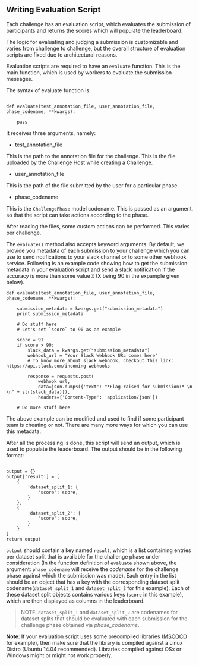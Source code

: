 ## Writing Evaluation Script

Each challenge has an evaluation script, which evaluates the submission of participants and returns the scores which will populate the leaderboard.

The logic for evaluating and judging a submission is customizable and varies from challenge to challenge, but the overall structure of evaluation scripts are fixed due to architectural reasons.

Evaluation scripts are required to have an `evaluate` function. This is the main function, which is used by workers to evaluate the submission messages.

The syntax of evaluate function is:

```

def evaluate(test_annotation_file, user_annotation_file, phase_codename, **kwargs):

    pass

```

It receives three arguments, namely:

* test_annotation_file

This is the path to the annotation file for the challenge. This is the file uploaded by the Challenge Host while creating a Challenge.

* user_annotation_file

This is the path of the file submitted by the user for a particular phase.

* phase_codename

This is the `ChallengePhase` model codename. This is passed as an argument, so that the script can take actions according to the phase.

After reading the files, some custom actions can be performed. This varies per challenge.

The `evaluate()` method also accepts keyword arguments. By default, we provide you metadata of each submission to your challenge which you can use to send notifications to your slack channel or to some other webhook service. Following is an example code showing how to get the submission metadata in your evaluation script and send a slack notification if the accuracy is more than some value `X` (X being 90 in the expample given below). 

```
def evaluate(test_annotation_file, user_annotation_file, phase_codename, **kwargs):

    submission_metadata = kwargs.get("submission_metadata")
    print submission_metadata

    # Do stuff here
    # Let's set `score` to 90 as an example

    score = 91
    if score > 90:
        slack_data = kwargs.get("submission_metadata")
        webhook_url = "Your Slack Webhook URL comes here"
        # To know more about slack webhook, checkout this link: https://api.slack.com/incoming-webhooks

        response = requests.post(
            webhook_url,
            data=json.dumps({'text': "*Flag raised for submission:* \n \n" + str(slack_data)}),
            headers={'Content-Type': 'application/json'})

    # Do more stuff here
```

The above example can be modified and used to find if some participant team is cheating or not. There are many more ways for which you can use this metadata.

After all the processing is done, this script will send an output, which is used to populate the leaderboard. The output should be in the following format:


```

output = {}
output['result'] = [
    {
        'dataset_split_1: {
            'score': score,
        }
    },
    {
        'dataset_split_2': {
            'score': score,
        }
    }
]
return output

```

`output` should contain a key named `result`, which is a list containing entries per dataset split that is available for the challenge phase under consideration (In the function definition of `evaluate` shown above, the argument: `phase_codename` will receive the _codename_ for the challenge phase against which the submission was made). Each entry in the list should be an object that has a key with the corresponding dataset split codename(`dataset_split_1` and `dataset_split_2` for this example). Each of these dataset split objects contains various keys (`score` in this example), which are then displayed as columns in the leaderboard. 

> NOTE: `dataset_split_1` and `dataset_split_2` are codenames for dataset splits that should be evaluated with each submission for the challenge phase obtained via *phase_codename*. 

**Note**: If your evaluation script uses some precompiled libraries (<a href="https://github.com/pdollar/coco/">MSCOCO</a> for example), then make sure that the library is compiled against a Linux Distro (Ubuntu 14.04 recommended). Libraries compiled against OSx or Windows might or might not work properly.
